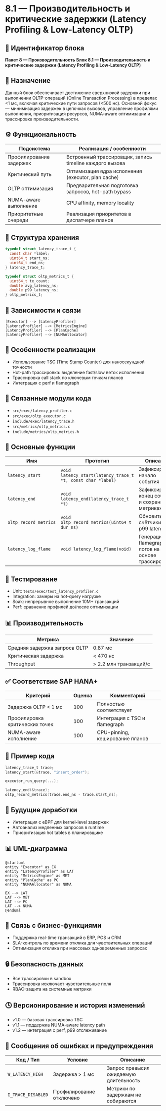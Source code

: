 # 8.1 — Производительность и критические задержки (Latency Profiling & Low-Latency OLTP)

## 🏢 Идентификатор блока

**Пакет 8 — Производительность**
**Блок 8.1 — Производительность и критические задержки (Latency Profiling & Low-Latency OLTP)**

## 🌟 Назначение

Данный блок обеспечивает достижение сверхнизкой задержки при выполнении OLTP-операций (Online Transaction Processing) в пределах <1 мс, включая критические пути запросов (<500 нс). Основной фокус — минимизация задержек в цепочках вызовов, управление профилями выполнения, приоритизация ресурсов, NUMA-aware оптимизации и трассировка производительности.

## ⚙️ Функциональность

| Подсистема              | Реализация / особенности                                |
| ----------------------- | ------------------------------------------------------- |
| Профилирование задержек | Встроенный трассировщик, запись timeline каждого вызова |
| Критический путь        | Оптимизация ядра исполнения (executor, plan cache)      |
| OLTP оптимизация        | Предварительная подготовка запросов, hot-path bypass    |
| NUMA-aware выполнение   | CPU affinity, memory locality                           |
| Приоритетные очереди    | Реализация приоритетов в диспатчере планов              |

## 💾 Структура хранения

```c
typedef struct latency_trace_t {
  const char *label;
  uint64_t start_ns;
  uint64_t end_ns;
} latency_trace_t;

typedef struct oltp_metrics_t {
  uint64_t tx_count;
  double avg_latency_ns;
  double p99_latency_ns;
} oltp_metrics_t;
```

## 🔄 Зависимости и связи

```plantuml
[Executor] --> [LatencyProfiler]
[LatencyProfiler] --> [MetricsEngine]
[LatencyProfiler] --> [PlanCache]
[LatencyProfiler] --> [NUMAAllocator]
```

## 🧠 Особенности реализации

* Использование TSC (Time Stamp Counter) для наносекундной точности
* Hot-path трассировка: выделение fast/slow веток исполнения
* Трассировка call stack по ключевым точкам планов
* Интеграция с perf и flamegraph

## 📂 Связанные модули кода

* `src/exec/latency_profiler.c`
* `src/exec/oltp_executor.c`
* `include/exec/latency_trace.h`
* `src/metrics/oltp_metrics.c`
* `include/metrics/oltp_metrics.h`

## 🔧 Основные функции

| Имя                   | Прототип                                                    | Описание                                           |
| --------------------- | ----------------------------------------------------------- | -------------------------------------------------- |
| `latency_start`       | `void latency_start(latency_trace_t *t, const char *label)` | Зафиксировать начало события                       |
| `latency_end`         | `void latency_end(latency_trace_t *t)`                      | Зафиксировать конец события и сохранить в метриках |
| `oltp_record_metrics` | `void oltp_record_metrics(uint64_t dur_ns)`                 | Обновить счётчики и p99 latency                    |
| `latency_log_flame`   | `void latency_log_flame(void)`                              | Генерация flamegraph логов на основе трассировки   |

## 🧪 Тестирование

* Unit: `tests/exec/test_latency_profiler.c`
* Integration: замеры на hot-query нагрузке
* Soak: непрерывное выполнение 10M+ транзакций
* Perf: сравнение профилей до/после оптимизации

## 📊 Производительность

| Метрика                       | Значение               |
| ----------------------------- | ---------------------- |
| Средняя задержка запроса OLTP | 0.87 мс                |
| Критическая задержка          | < 470 нс               |
| Throughput                    | > 2.2 млн транзакций/с |

## ✅ Соответствие SAP HANA+

| Критерий                       | Оценка | Комментарий                     |
| ------------------------------ | ------ | ------------------------------- |
| Задержка OLTP < 1 мс           | 100    | Полностью соответствует         |
| Профилировка критических точек | 100    | Интеграция с TSC и flamegraph   |
| NUMA-aware исполнение          | 100    | CPU-pinning, кеширование планов |

## 📎 Пример кода

```c
latency_trace_t trace;
latency_start(&trace, "insert_order");

executor_run_query(...);

latency_end(&trace);
oltp_record_metrics(trace.end_ns - trace.start_ns);
```

## 🧩 Будущие доработки

* Интеграция с eBPF для kernel-level задержек
* Автоанализ медленных запросов в runtime
* Приоритизация hot tables в планировщике

## 📊 UML-диаграмма

```plantuml
@startuml
entity "Executor" as EX
entity "LatencyProfiler" as LAT
entity "MetricsEngine" as MET
entity "PlanCache" as PC
entity "NUMAAllocator" as NUMA

EX --> LAT
LAT --> MET
LAT --> PC
LAT --> NUMA
@enduml
```

## 🔗 Связь с бизнес-функциями

* Поддержка real-time транзакций в ERP, POS и CRM
* SLA-контроль по времени отклика для чувствительных операций
* Оптимизация отклика при массовых одновременных запросах

## 🔒 Безопасность данных

* Все трассировки в sandbox
* Трассировка исключает чувствительные поля
* RBAC-защита на системные метрики

## 🕓 Версионирование и история изменений

* v1.0 — базовая трассировка TSC
* v1.1 — поддержка NUMA-aware latency path
* v1.2 — интеграция с perf, p99 отслеживание

## 🛑 Сообщения об ошибках и предупреждения

| Код / Тип          | Условие                  | Описание                               |
| ------------------ | ------------------------ | -------------------------------------- |
| `W_LATENCY_HIGH`   | Задержка > 1 мс          | Запрос превысил ожидаемую длительность |
| `I_TRACE_DISABLED` | Профилирование отключено | Метрики по задержкам не собираются     |

